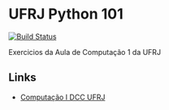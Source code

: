 # UFRJ Python 101

[![Build Status](https://travis-ci.org/fit087/UFRJ_Computacao_1.svg?branch=master)](https://travis-ci.org/fit087/UFRJ_Computacao_1)

Exercicios da Aula de Computação 1 da UFRJ

## Links
 - [Computação I DCC UFRJ][1]


  [1]: http://www.dcc.ufrj.br/~lcarvalho/comp1/
